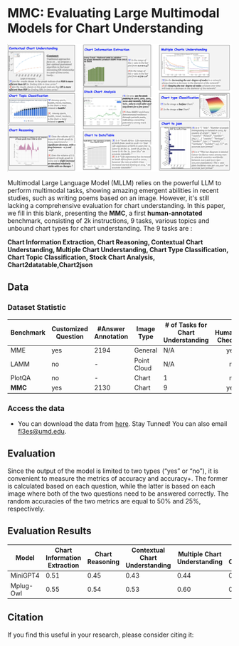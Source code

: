 # MMC: Evaluating Large Multimodal Models for Chart Understanding

![image](./dataset1.jpg)

Multimodal Large Language Model (MLLM) relies on the powerful LLM to perform multimodal tasks, showing amazing emergent abilities in recent studies, such as writing poems based on an image. However, it's still lacking a comprehensive evaluation for chart understanding. In this paper, we fill in this blank, presenting the **MMC**, a first **human-annotated** benchmark, consisting of 2k instructions, 9 tasks, various topics and unbound chart types for chart understanding. The 9 tasks are :

**Chart Information Extraction, Chart Reasoning, Contextual Chart Understanding, Multiple Chart Understanding, Chart Type Classification, Chart Topic Classification, Stock Chart Analysis, Chart2datatable,Chart2json**

## Data
### Dataset Statistic

| Benchmark | Customized Question | #Answer Annotation |Image Type |# of Tasks for Chart Understanding | # Human Check|
| --- | --- | --- | --- |--- |---: |
| MME | yes | 2194 | General |N/A | yes |
| LAMM | no | - | Point Cloud |N/A | no |
| PlotQA | no | - | Chart |1 | no |
| **MMC** | yes | 2130 | Chart |9 | yes |


### Access the data
* You can download the data from [here](). Stay Tunned! You can also email fl3es@umd.edu.

## Evaluation
Since the output of the model is limited to two types (“yes” or “no”), it is convenient to measure the metrics of accuracy and accuracy+. The former is calculated based on each question, while the latter is based on each image where both of the two questions need to be answered correctly. The random accuracies of the two metrics are equal to 50% and 25%, respectively. 


## Evaluation Results

| Model |Chart Information Extraction | Chart Reasoning | Contextual Chart Understanding |Multiple Chart Understanding | Chart Type Classification|Chart Topic Classification|Stock Chart Analysis|Chart2datatable|Chart2json|Average|
| --- | --- |--- |--- |--- |--- | --- | --- |--- |--- |---: |
| MiniGPT4 | 0.51 | 0.45 | 0.43 |0.44| 0.54 |0.54 |0.56 |0.50 |0.50 |0.49 |
| Mplug-Owl | 0.55 | 0.54 | 0.53 |0.60| 0.53 |0.50 |0.55 |0.55 |0.54 |0.54 |





## Citation
If you find this useful in your research, please consider citing it:
